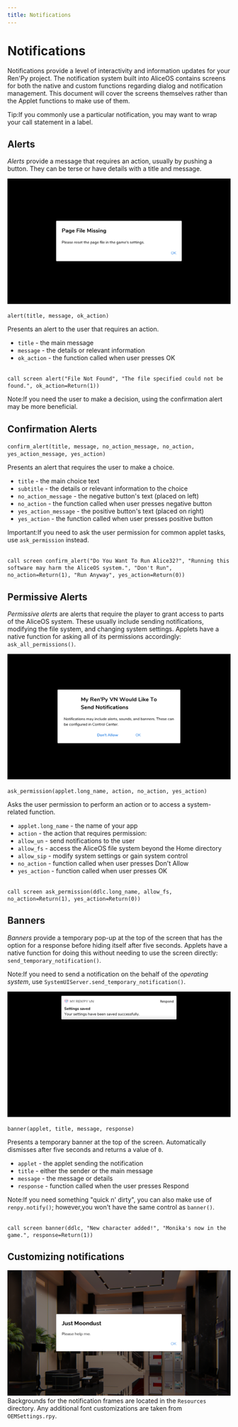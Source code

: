 ```yaml
---
title: Notifications
---
```

Notifications
=============

Notifications provide a level of interactivity and information updates for your Ren'Py project. The notification system built into AliceOS contains screens for both the native and custom functions regarding dialog and notification management. This document will cover the screens themselves rather than the Applet functions to make use of them.
<div class="p-notification--information">
  <p class="p-notification__response">
    <span class="p-notification__status">Tip:</span>If you commonly use a particular notification, you may want to wrap your call statement in a label.
  </p>
</div>

## Alerts

*Alerts* provide a message that requires an action, usually by pushing a button. They can be terse or have details with a title and message.

![Alerts](../media/img/notifications/alert.png)

`alert(title, message, ok_action)`

Presents an alert to the user that requires an action.

-   `title` - the main message
-   `message` - the details or relevant information
-   `ok_action` - the function called when user presses OK

<pre><code class = "prettyprint lang-py">
call screen alert("File Not Found", "The file specified could not be found.", ok_action=Return(1))
</code></pre>

<div class="p-notification--information">
  <p class="p-notification__response">
    <span class="p-notification__status">Note:</span>If you need the user to make a decision, using the confirmation alert may be more beneficial.
  </p>
</div>

## Confirmation Alerts

`confirm_alert(title, message, no_action_message, no_action, yes_action_message, yes_action)`

Presents an alert that requires the user to make a choice.

-   `title` - the main choice text
-   `subtitle` - the details or relevant information to the choice
-   `no_action_message` - the negative button's text (placed on left)
-   `no_action` - the function called when user presses negative button
-   `yes_action_message` - the positive button's text (placed on right)
-   `yes_action` - the function called when user presses positive button

<div class="p-notification--caution">
  <p class="p-notification__response">
    <span class="p-notification__status">Important:</span>If you need to ask the user permission for common applet tasks, use <code>ask_permission</code> instead.
  </p>
</div>

<pre><code class = "prettyprint lang-py">
call screen confirm_alert("Do You Want To Run Alice32?", "Running this software may harm the AliceOS system.", "Don't Run", no_action=Return(1), "Run Anyway", yes_action=Return(0))
</code></pre>

## Permissive Alerts

*Permissive alerts* are alerts that require the player to grant access to parts of the AliceOS system. These usually include sending notifications, modifying the file system, and changing system settings. Applets have a native function for asking all of its permissions accordingly: `ask_all_permissions()`.

![Permissive Alerts](../media/img/notifications/perm.png)

`ask_permission(applet.long_name, action, no_action, yes_action)`

Asks the user permission to perform an action or to access a
system-related function.

-   `applet.long_name` - the name of your app
-   `action` - the action that requires permission:
-   `allow_un` - send notifications to the user
-   `allow_fs` - access the AliceOS file system beyond the Home
    directory
-   `allow_sip` - modify system settings or gain system control
-   `no_action` - function called when user presses Don't Allow
-   `yes_action` - function called when user presses OK

<pre><code class = "prettyprint lang-py">
call screen ask_permission(ddlc.long_name, allow_fs, no_action=Return(1), yes_action=Return(0))
</code></pre>

## Banners

*Banners* provide a temporary pop-up at the top of the screen that has the option for a response before hiding itself after five seconds. Applets have a native function for doing this without needing to use the screen directly: `send_temporary_notification()`.

<div class="p-notification--information">
    <p class="p-notification__response">
        <span class="p-notification__status">Note:</span>If you need to send a notification on the behalf of the <i>operating system</i>, use <code>SystemUIServer.send_temporary_notification()</code>.
    </p>
</div>

![Banners](../media/img/notifications/banner.png)

`banner(applet, title, message, response)`

Presents a temporary banner at the top of the screen. Automatically dismisses after five seconds and returns a value of `0`.

-   `applet` - the applet sending the notification
-   `title` - either the sender or the main message
-   `message` - the message or details
-   `response` - function called when the user presses Respond

<div class="p-notification--information">
  <p class="p-notification__response">
    <span class="p-notification__status">Note:</span>If you need something "quick n' dirty", you can also make use of <code>renpy.notify()</code>; however,you won't have the same control as <code>banner()</code>.
  </p>
</div>

<pre><code class = "prettyprint lang-py">
call screen banner(ddlc, "New character added!", "Monika's now in the game.", response=Return(1))
</code></pre>

## Customizing notifications
![Custom notification](../media/img/notifications/custom.png)
Backgrounds for the notification frames are located in the `Resources` directory. Any additional font customizations are taken from `OEMSettings.rpy`.